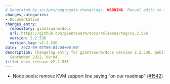 ```yaml
---
# Generated by scripts/aggregate-changelogs. WARNING: Manual edits to this files will be overwritten.
changes_categories:
- Documentation
changes_entry:
  repository: giantswarm/docs
  url: https://github.com/giantswarm/docs/releases/tag/v2.2.536
  version: 2.2.536
  version_tag: v2.2.536
date: '2022-09-07T09:04:04+00:00'
description: Changelog entry for giantswarm/docs version 2.2.536, published on 07
  September 2022, 09:04.
title: docs release v2.2.536
---
```


- Node pools: remove KVM support line saying "on our roadmap" ([#1542](https://github.com/giantswarm/docs/pull/1542))
